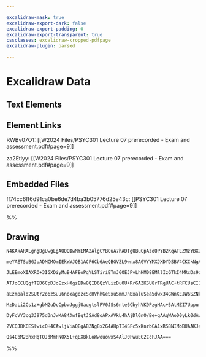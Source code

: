 ```yaml
---

excalidraw-mask: true
excalidraw-export-dark: false
excalidraw-export-padding: 0
excalidraw-export-transparent: true
cssclasses: excalidraw-cropped-pdfpage
excalidraw-plugin: parsed

---
```

# Excalidraw Data
## Text Elements
## Element Links
RWBv07O1: [[W2024 Files/PSYC301 Lecture 07 prerecorded - Exam and assessment.pdf#page=9]]

za2Etlyy: [[W2024 Files/PSYC301 Lecture 07 prerecorded - Exam and assessment.pdf#page=9]]

## Embedded Files
ff74cc6ff6d91ca0be6de7d4ba3b05776d25e43c: [[PSYC301 Lecture 07 prerecorded - Exam and assessment.pdf#page=9]]

%%
## Drawing
```compressed-json
N4KAkARALgngDgUwgLgAQQQDwMYEMA2AlgCYBOuA7hADTgQBuCpAzoQPYB2KqATLZMzYBXUtiRoIACyhQ4zZAHoFAc0JRJQgEYA6bGwC2CgF7N6hbEcK4OCtptbErHALRY8RMpWdx8Q1TdIEfARcZgRmBShcZQUebQBWbR4aOiCEfQQOKGZuAG1wMFAwYuh4cXRCfWikfhLGFnYuND4CyHrWTgA5TjFuAHYANgBmeKGxgYAGWshCDmIsbghcCZTi

meYAETSoBGJuADMCMOmIEkWAJQB1ACF6Cb6AeQBGVZL9wnx8AGVYYMXJXDYDSBV4CKCkNgAawQlxI6m4TxOzHBUIQPxgfwkgg8oIgEL8kg44RyaERrQgbDggLUMAREym5OsykxqAZawgmG4bJKtLQ3LBEOhAGE2Pg2KRFgBiekylYnTSAyHKfFzEViiUScHWZhUwJZXEUOGSbjxenaWUW2UDE6SBCEZTSbg8AAcTyS8SRCF2JoALD74h7ycrhHAA

JLEEmoXIAXRO+3IGXDiyMuB4AFEoPgYLSTiriETmJGOEJPvLhHM08EMllIzGTkI4MRcDs9qS+kMJj6AJw+p4BiYDa3kogcSGLXK5S48CY8H2oABiH3CCgACl8AJpCjtPVAAGQQ2CgIgQrL6qDggUCelI82IqGcqDTmFw+lQ1jvoTCherUG0jf2kpUsoCAALxdtG0a4mK2DQq2qDgkICBIlER6RhAiBzLMyi4u8wRJhI+z7H0PrYNgAyEQMxBdk8e

ATJoCCUQgfTED6CpDJoEzxH0gzEDw8QID6QzYLizDuOU+RrGAZKSU8rTRgUAC+tRFCUsCIIs8YvjU5LtI03BDCculdD05TxC6zpDAMrpDuyszzJyEi4C8JyEJs2zemghz4Mc5JnBIKbppm2Y4R83y/OUUiAsC2nssigowkaTrIfF6IshA2JnLmwgOgWkb8hSVLYDSdL5UyLL5Q5rInLyVXknFqJquKUoyriCowcGQiqqKTWauQHA6rgepQAaiVoK

aEzmpalo2SUtr2o6zSuu6noeagozcScHVhhGeSxuSmmJnBxaluSea5dwx34GWnXEJW6SZNku31o2zarU87adj2fZmYJJwjmOEgTlOM5zouwQRGum7bnuB5HoEp7npeB7ire96Ps+r7vm+hbEj+f7EABQGgeBkF/WwMGrV5PnshwWmLAAgsQABWQjIqgB0nlAbCoNgEJwKglTVNoqCM3eaQ/sw7PiqgVTMJCaCXJIagnswkhsBQzDUKg1z4IqqBK/

MzDaLi2Cs1z+gbM2uDcCpbwJggjUaqgtslPV0JSs6nte6CbyhVK9PzgHAc+5AtMZI7Uppum0cQK0YAKa0CfFEne2QLgcBwD8r02wU0C2hkixEA6w21AwhAIBQ1yKh1XXqlK8TEA3DevBApukENoY7PoPzxRHEiaLrMEt23Hdd1X7V5n36AD4qw8iKP6Rg2FGIRRleylyPD2d+kPeorCxDwqSG/z1vXe79CqWr6KmW55vWTb/o5zZYSxJcsf7en+k

DyFcVY3cq3J975d3nJwKA84XwfBqtJSAd8oAPxAVkL4hAjDlGnO/Be+gAAqWAoD0yLk0dAwR9gl1voAuBZ8oikFwe3dWtpcBHRLFdUhH8gHpDTHMemNCKB0LgksLhc8WHkPSJwiEFBMFlEWHmFuokISfAABoIiGNoPsfRnQ9nbFZH005RilxkaKfA64ESTG0MMCyLoJhDC7F2HgxFS5GDYAYHO7J6AEEQgibQQweCzkUugz+j9yz5lfliAEpA4At

2VCQJBKCESlwicQH4CAwljViaQEgABZNg8x2G4AHpTI4SFc5xKnrbCA1xRS8NIMoBUAAKJ4QxESoDqQ0ppWsJrxAAJS4nOAgZQJZBqSKqbgWpTxnRayeCMsZEzWQJE6T45hQ1z4IG/lARoRZGGlw5t0uYTAsJOJKJkHJwQ4IIQKeybARAknwVIIhE4YdygnJOMITMsx7nXIQHMkodgmaw2YF8WmcAMlZNprkuCVNTlp0PIQRgmCHH4D2ZANSq80i

Qs4CbM2BhxHqTQJdMmFNQX5L+qEXBkLoWwouowxS4AlJ0FwuEG2CcFJAA===
```
%%